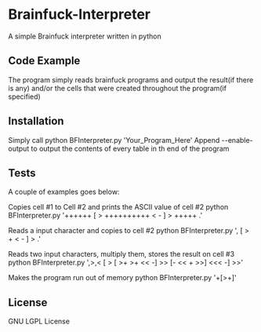 Brainfuck-Interpreter
=====================


A simple Brainfuck interpreter written in python

## Code Example

The program simply reads brainfuck programs and output the result(if there is any) and/or the cells that were created throughout the program(if specified)

## Installation

Simply call python BFInterpreter.py 'Your_Program_Here'
Append --enable-output to output the contents of every table in th end of the program

## Tests
A couple of examples goes below:

Copies cell #1 to Cell #2 and prints the ASCII value of cell #2
 python BFInterpreter.py '++++++ [ > ++++++++++ < - ] > +++++ .'

Reads a input character and copies to cell #2
 python BFInterpreter.py ', [ > + < - ] > .'

Reads two input characters, multiply them, stores the result on cell #3
 python BFInterpreter.py ',>,< [ > [ >+ >+ << -] >> [- << + >>] <<< -] >>'

Makes the program run out of memory
 python BFInterpreter.py '+[>+]'

## License

GNU LGPL License